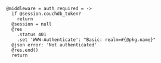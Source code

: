     @middleware = auth_required = ->
      if @session.couchdb_token?
        return
      @session = null
      @res
        .status 401
        .set 'WWW-Authenticate': "Basic: realm=#{@pkg.name}"
      @json error: 'Not authenticated'
      @res.end()
      return
